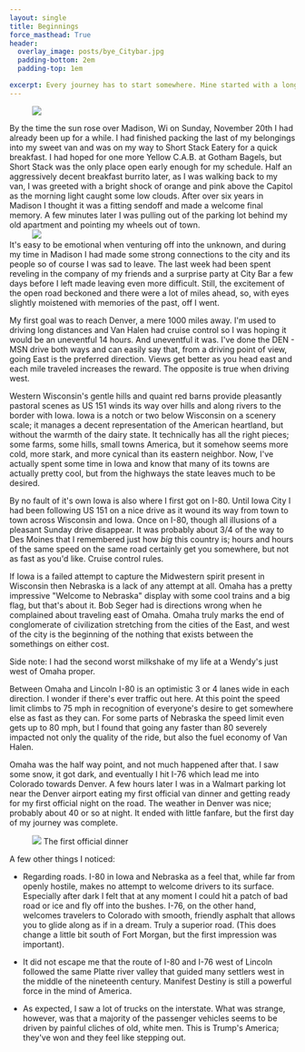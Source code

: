 ```yaml
---
layout: single
title: Beginnings
force_masthead: True
header:
  overlay_image: posts/bye_Citybar.jpg
  padding-bottom: 2em
  padding-top: 1em

excerpt: Every journey has to start somewhere. Mine started with a long day driving west.
---
```


<figure class="align-right" style="width:40%">
  <img src="{{ site.url }}{{ site.baseurl }}/images/posts/msn_bye.jpg">
</figure> 
By the time the sun rose over Madison, Wi
on Sunday, November 20th I had already been up for a while. I had
finished packing the last of my belongings into my sweet van and was
on my way to Short Stack Eatery for a quick breakfast. I had hoped for
one more Yellow C.A.B. at Gotham Bagels, but Short Stack was the only
place open early enough for my schedule. Half an aggressively decent
breakfast burrito later, as I was walking back to my van, I was
greeted with a bright shock of orange and pink above the Capitol as
the morning light caught some low clouds. After over six years in
Madison I thought it was a fitting sendoff and made a welcome final
memory. A few minutes later I was pulling out of the parking lot
behind my old apartment and pointing my wheels out of town.

<figure class="align-left" style="width:70%;margin-bottom:2px;margin-top:0px"> <img src="{{
  site.url}}{{ site.baseurl }}/images/posts/bye_Citybar.jpg">
</figure> It's easy to be emotional when venturing off into the unknown, and
during my time in Madison I had made some strong connections to the
city and its people so of course I was sad to leave. The last week had
been spent reveling in the company of my friends and a surprise party
at City Bar a few days before I left made leaving even more
difficult. Still, the excitement of the open road beckoned and there
were a lot of miles ahead, so, with eyes slightly moistened with
memories of the past, off I went.

My first goal was to reach Denver, a mere 1000 miles away. I'm used to
driving long distances and Van Halen had cruise control so I was
hoping it would be an uneventful 14 hours. And uneventful it was. I've
done the DEN - MSN drive both ways and can easily say that, from a
driving point of view, going East is the preferred direction. Views
get better as you head east and each mile traveled increases the
reward. The opposite is true when driving west.

Western Wisconsin's gentle hills and quaint red barns provide
pleasantly pastoral scenes as US 151 winds its way over hills and
along rivers to the border with Iowa. Iowa is a notch or two below
Wisconsin on a scenery scale; it manages a decent representation of
the American heartland, but without the warmth of the dairy state. It
technically has all the right pieces; some farms, some hills, small
towns America, but it somehow seems more cold, more stark, and more
cynical than its eastern neighbor. Now, I've actually spent some time
in Iowa and know that many of its towns are actually pretty cool, but
from the highways the state leaves much to be desired.

By no fault of it's own Iowa is also where I first got on I-80. Until
Iowa City I had been following US 151 on a nice drive as it wound its
way from town to town across Wisconsin and Iowa. Once on I-80, though
all illusions of a pleasant Sunday drive disappear. It was probably
about 3/4 of the way to Des Moines that I remembered just how _big_
this country is; hours and hours of the same speed on the same road
certainly get you somewhere, but not as fast as you'd like. Cruise
control rules.

If Iowa is a failed attempt to capture the Midwestern spirit present
in Wisconsin then Nebraska is a lack of any attempt at all. Omaha has
a pretty impressive "Welcome to Nebraska" display with some cool
trains and a big flag, but that's about it. Bob Seger had is
directions wrong when he complained about traveling east of
Omaha. Omaha truly marks the end of conglomerate of civilization
stretching from the cities of the East, and west of the city is the
beginning of the nothing that exists between the somethings on either
cost.

Side note: I had the second worst milkshake of my life at a Wendy's
just west of Omaha proper.

Between Omaha and Lincoln I-80 is an optimistic 3 or 4 lanes wide in
each direction. I wonder if there's ever traffic out here. At this
point the speed limit climbs to 75 mph in recognition of everyone's
desire to get somewhere else as fast as they can. For some parts of
Nebraska the speed limit even gets up to 80 mph, but I found that
going any faster than 80 severely impacted not only the quality of the
ride, but also the fuel economy of Van Halen.

Omaha was the half way point, and not much happened after that. I saw
some snow, it got dark, and eventually I hit I-76 which lead me into
Colorado towards Denver. A few hours later I was in a Walmart parking
lot near the Denver airport eating my first official van dinner and
getting ready for my first official night on the road. The weather in
Denver was nice; probably about 40 or so at night. It ended with
little fanfare, but the first day of my journey was complete.
<figure class="align-center" width="100%">
  <img src="{{ site.url }}{{ site.basepath }}/images/posts/first_dinner.jpg">
<figurecaption>The first official dinner</figurecaption>
</figure>

A few other things I noticed:

* Regarding roads. I-80 in Iowa and Nebraska as a feel that, while far
  from openly hostile, makes no attempt to welcome drivers to its
  surface. Especially after dark I felt that at any moment I could hit
  a patch of bad road or ice and fly off into the bushes. I-76, on the
  other hand, welcomes travelers to Colorado with smooth, friendly
  asphalt that allows you to glide along as if in a dream. Truly a
  superior road. (This does change a little bit south of Fort Morgan,
  but the first impression was important).

* It did not escape me that the route of I-80 and I-76 west of Lincoln
  followed the same Platte river valley that guided many settlers west
  in the middle of the nineteenth century. Manifest Destiny is still a
  powerful force in the mind of America.

* As expected, I saw a lot of trucks on the interstate. What was
  strange, however, was that a majority of the passenger vehicles
  seems to be driven by painful cliches of old, white men. This is
  Trump's America; they've won and they feel like stepping out.